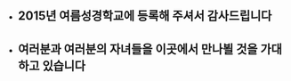 <ul class="vcard">
  <li><h2>2015년 여름성경학교에 등록해 주셔서 감사드립니다</h2></li>
  <li><h2>여러분과 여러분의 자녀들을 이곳에서 만나뵐 것을 가대하고 있습니다</h2></li>
</ul>